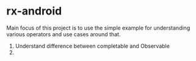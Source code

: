 # rx-android
Main focus of this project is to use the simple example for understanding various operators and use cases around that.

1. Understand difference between completable and Observable
2. 
